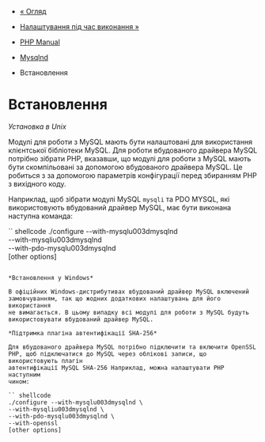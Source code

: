 - [« Огляд](mysqlnd.overview.md)
- [Налаштування під час виконання »](mysqlnd.config.md)

- [PHP Manual](index.md)
- [Mysqlnd](book.mysqlnd.md)
- Встановлення

# Встановлення

*Установка в Unix*

Модулі для роботи з MySQL мають бути налаштовані для використання
клієнтської бібліотеки MySQL. Для роботи вбудованого драйвера MySQL
потрібно зібрати PHP, вказавши, що модулі для роботи з MySQL мають бути
скомпільовані за допомогою вбудованого драйвера MySQL. Це робиться з
за допомогою параметрів конфігурації перед збиранням PHP з вихідного коду.

Наприклад, щоб зібрати модулі MySQL `mysqli` та PDO MYSQL, які використовують
вбудований драйвер MySQL, має бути виконана наступна команда:

`` shellcode
./configure --with-mysqlu003dmysqlnd \
--with-mysqliu003dmysqlnd \
--with-pdo-mysqlu003dmysqlnd \
[other options]
````

*Встановлення у Windows*

В офіційних Windows-дистрибутивах вбудований драйвер MySQL включений
замовчуванням, так що жодних додаткових налаштувань для його використання
не вимагається. В цьому випадку всі модулі для роботи з MySQL будуть
використовувати вбудований драйвер MySQL.

*Підтримка плагіна автентифікації SHA-256*

Для вбудованого драйвера MySQL потрібно підключити та включити OpenSSL
PHP, щоб підключатися до MySQL через облікові записи, що використовують плагін
автентифікації MySQL SHA-256 Наприклад, можна налаштувати PHP наступним
чином:

`` shellcode
./configure --with-mysqlu003dmysqlnd \
--with-mysqliu003dmysqlnd \
--with-pdo-mysqlu003dmysqlnd \
--with-openssl
[other options]
````
